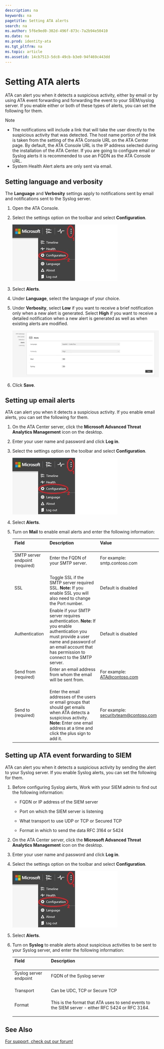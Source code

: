 ```yaml
---
description: na
keywords: na
pagetitle: Setting ATA alerts
search: na
ms.author: 5f6e9ed0-302d-496f-873c-7a2b94e50410
ms.date: na
ms.prod: identity-ata
ms.tgt_pltfrm: na
ms.topic: article
ms.assetid: 14cb7513-5dc8-49cb-b3e0-94f469c443dd
---
```

# Setting ATA alerts
ATA can alert you when it detects a suspicious activity, either by email or by using ATA event forwarding and forwarding the event to your SIEM/syslog server. If you enable either or both of these types of alerts, you can set the following for them.

> [!NOTE]
> - The notifications will include a link that will take the user directly to the suspicious activity that was detected. The host name portion of the link is taken from the setting of the ATA Console URL on the ATA Center page. By default, the ATA Console URL is the IP address selected during the installation of the ATA Center.  If you are going to configure email or Syslog alerts it is recommended to use an FQDN as the ATA Console URL.
> - System Health Alert alerts are only sent via email.

## Setting language and verbosity
The **Language** and **Verbosity** settings apply to notifications sent by email and notifications sent to the Syslog server.

1. Open the ATA Console.

2. Select the settings option on the toolbar and select **Configuration**.

   ![](../Image/ATA_config_icon.JPG)

3. Select **Alerts**.

4. Under **Language**, select the language of your choice.

5. Under **Verbosity**, select **Low** if you want to receive a brief notification only when a new alert is generated. Select **High** if you want to receive a detailed notification when a new alert is generated as well as when existing alerts are modified.

   ![](../Image/ATA_alerts_verbosity_language.JPG)

6. Click **Save**.

## Setting up email alerts
ATA can alert you when it detects a suspicious activity. If you enable email alerts, you can set the following for them.

1. On the ATA Center server, click the **Microsoft Advanced Threat Analytics Management** icon on the desktop.

2. Enter your user name and password and click **Log in**.

3. Select the settings option on the toolbar and select **Configuration**.

   ![](../Image/ATA_config_icon.JPG)

4. Select **Alerts**.

5. Turn on **Mail** to enable email alerts and enter the following information:

   |Field <br /> <br />|Description <br /> <br />|Value <br /> <br />|
   |---------|---------------|---------|
   |SMTP server endpoint (required) <br /> <br />|Enter the FQDN of your SMTP server. <br /> <br />|For example: <br />smtp.contoso.com <br /> <br />|
   |SSL <br /> <br />|Toggle SSL if the SMTP server required SSL. **Note:** If you enable SSL you will also need to change the Port number. <br />|Default is disabled <br /> <br />|
   |Authentication <br /> <br />|Enable if your SMTP server requires authentication. **Note:** If you enable authentication you must provide a user name and password of an email account that has permission to connect to the SMTP server. <br />|Default is disabled <br /> <br />|
   |Send from (required) <br /> <br />|Enter an email address from whom the email will be sent from. <br /> <br />|For example: <br />ATA@contoso.com <br /> <br />|
   |Send to (required) <br /> <br />|Enter the email addresses of the users or email groups that should get emails when ATA detects a suspicious activity. **Note:** Enter one email address at a time and click the plus sign to add it. <br />|For example: <br />securityteam@contoso.com <br /> <br />|

## Setting up ATA event forwarding to SIEM
ATA can alert you when it detects a suspicious activity by sending the alert to your Syslog server. If you enable Syslog alerts, you can set the following for them.

1. Before configuring Syslog alerts, Work with your SIEM admin to find out the following information:

   - FQDN or IP address of the SIEM server

   - Port on which the SIEM server is listening

   - What transport to use UDP or TCP or Secured TCP

   - Format in which to send the data RFC 3164 or 5424

2. On the ATA Center server, click the **Microsoft Advanced Threat Analytics Management** icon on the desktop.

3. Enter your user name and password and click **Log in**.

4. Select the settings option on the toolbar and select **Configuration**.

   ![](../Image/ATA_config_icon.JPG)

5. Select **Alerts**.

6. Turn on **Syslog** to enable alerts about suspicious activities  to be sent to your Syslog server, and enter the following information:

   |Field <br /> <br />|Description <br /> <br />|
   |---------|---------------|
   |Syslog server endpoint <br /> <br />|FQDN of the Syslog server <br /> <br />|
   |Transport <br /> <br />|Can be UDC, TCP or Secure TCP <br /> <br />|
   |Format <br /> <br />|This is the format that ATA uses to send events to the SIEM server - either RFC 5424 or RFC 3164. <br /> <br />|

## See Also
[For support, check out our forum!](https://social.technet.microsoft.com/Forums/security/en-US/home?forum=mata)

